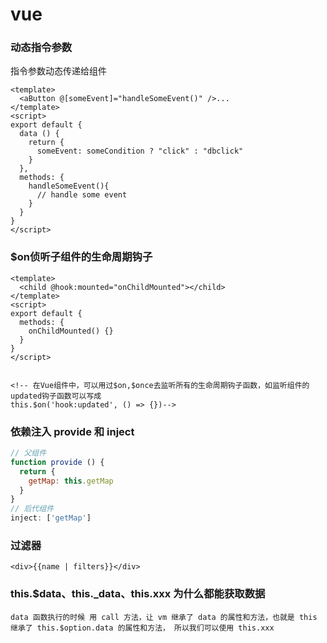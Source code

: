 # vue

### 动态指令参数
指令参数动态传递给组件
```vue
<template>
  <aButton @[someEvent]="handleSomeEvent()" />...
</template>
<script>
export default {
  data () {
    return {
      someEvent: someCondition ? "click" : "dbclick"
    }
  },
  methods: {
    handleSomeEvent(){
      // handle some event
    }
  } 
}
</script>
```


### $on侦听子组件的生命周期钩子
```vue
<template>
  <child @hook:mounted="onChildMounted"></child>
</template>
<script>
export default {
  methods: {
    onChildMounted() {}
  }
}
</script>


<!-- 在Vue组件中，可以用过$on,$once去监听所有的生命周期钩子函数，如监听组件的updated钩子函数可以写成
this.$on('hook:updated', () => {})-->
```

### 依赖注入 provide 和 inject
```javascript
// 父组件
function provide () {
  return {
    getMap: this.getMap
  }
}
// 后代组件
inject: ['getMap']
```

### 过滤器
```vue
<div>{{name | filters}}</div>
```

### this.$data、this._data、this.xxx 为什么都能获取数据
```
data 函数执行的时候 用 call 方法，让 vm 继承了 data 的属性和方法，也就是 this 继承了 this.$option.data 的属性和方法， 所以我们可以使用 this.xxx

```


